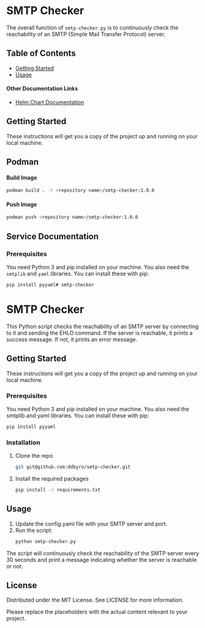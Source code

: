 # SMTP Checker

The overall function of `smtp-checker.py` is to continuously check the reachability of an SMTP (Simple Mail Transfer Protocol) server.

## Table of Contents

- [Getting Started](#getting-started)
- [Usage](#usage)

#### Other Documentation Links
- [Helm Chart Documentation](./chart/README.md)

## Getting Started

These instructions will get you a copy of the project up and running on your local machine.

## Podman

#### Build Image

```bash
podman build . -t <repository name>/smtp-checker:1.0.0
```

#### Push Image
```bash
podman push <repository name>/smtp-checker:1.0.0
```

## Service Documentation

### Prerequisites

You need Python 3 and pip installed on your machine. You also need the `smtplib` and `yaml` libraries. You can install these with pip:

```bash
pip install pyyaml# smtp-checker
```
# SMTP Checker

This Python script checks the reachability of an SMTP server by connecting to it and sending the EHLO command. If the server is reachable, it prints a success message. If not, it prints an error message.

## Getting Started

These instructions will get you a copy of the project up and running on your local machine.

### Prerequisites

You need Python 3 and pip installed on your machine. You also need the smtplib and yaml libraries. You can install these with pip:

```bash
pip install pyyaml
```

### Installation

1. Clone the repo
    ```bash
    git git@github.com:ddbyro/smtp-checker.git
    ```
2. Install the required packages
    ```bash
    pip install -r requirements.txt
    ```   

## Usage

1. Update the config.yaml file with your SMTP server and port.
2. Run the script:
    ```bash
    python smtp-checker.py
    ```
The script will continuously check the reachability of the SMTP server every 30 seconds and print a message indicating whether the server is reachable or not.

## License

Distributed under the MIT License. See LICENSE for more information.

Please replace the placeholders with the actual content relevant to your project.
